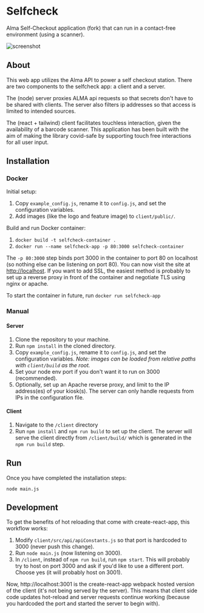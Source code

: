 # Selfcheck

Alma Self-Checkout application (fork) that can run in a contact-free environment (using a scanner).

![screenshot](https://user-images.githubusercontent.com/4253884/101934461-3cc23280-3ba3-11eb-8edc-beb6bbe9e80a.png)

## About

This web app utilizes the Alma API to power a self checkout station. There are two components to the selfcheck app: a client and a server.

The (node) server proxies ALMA api requests so that secrets don't have to be shared with clients. The server also filters ip addresses so that access is limited to intended sources.

The (react + tailwind) client facilitates touchless interaction, given the availability of a barcode scanner. This application has been built with the aim of making the library covid-safe by supporting touch free interactions for all user input.

## Installation

### Docker

Initial setup:

1. Copy `example_config.js`, rename it to `config.js`, and set the configuration variables.
1. Add images (like the logo and feature image) to `client/public/`.

Build and run Docker container:

1. `docker build -t selfcheck-container .`
1. `docker run --name selfcheck-app -p 80:3000 selfcheck-container`

The `-p 80:3000` step binds port 3000 in the container to port 80 on localhost (so nothing else can be listening on port 80). You can now visit the site at <http://localhost>. If you want to add SSL, the easiest method is probably to set up a reverse proxy in front of the container and negotiate TLS using nginx or apache.

To start the container in future, run `docker run selfcheck-app`

### Manual

#### Server

1. Clone the repository to your machine.
1. Run `npm install` in the cloned directory.
1. Copy `example_config.js`, rename it to `config.js`, and set the configuration variables. *Note: images can be loaded from relative paths with `client/build` as the root.*
1. Set your node env port if you don't want it to run on 3000 (recommended).
1. Optionally, set up an Apache reverse proxy, and limit to the IP address(es) of your kiosk(s). The server can only handle requests from IPs in the configuration file.

#### Client

1. Navigate to the `/client` directory
1. Run `npm install` and `npm run build` to set up the client. The server will serve the client directly from `/client/build/` which is generated in the `npm run build` step.

## Run

Once you have completed the installation steps:

```
node main.js
```

## Development

To get the benefits of hot reloading that come with create-react-app, this workflow works:

1. Modify `client/src/api/apiConstants.js` so that port is hardcoded to 3000 (never push this change).
1. Run `node main.js` (now listening on 3000).
1. In `/client`, instead of `npm run build`, run `npm start`. This will probably try to host on port 3000 and ask if you'd like to use a different port. Choose yes (it will probably host on 3001).

Now, http://localhost:3001 is the create-react-app webpack hosted version of the client (it's not being served by the server). This means that client side code updates hot-reload and server requests continue working (because you hardcoded the port and started the server to begin with).
